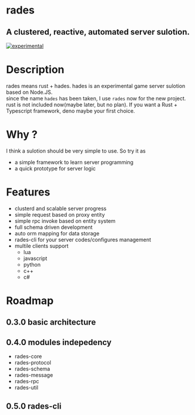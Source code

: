 # rades
## A clustered, reactive, automated server sulotion.

[![experimental](http://badges.github.io/stability-badges/dist/experimental.svg)](http://github.com/badges/stability-badges)

# Description

rades means rust + hades. hades is an experimental game server sulotion based on Node.JS.   
since the name `hades` has been taken, I use `rades` now for the new project.  
rust is not included now(maybe later, but no plan). If you want a Rust + Typescript framework, deno maybe your first choice.   

# Why ?

I think a sulotion should be very simple to use. So try it as 
* a simple framework to learn server programming
* a quick prototype for server logic 

# Features

* clusterd and scalable server progress
* simple request based on proxy entity
* simple rpc invoke based on entity system
* full schema driven development
* auto orm mapping for data storage
* rades-cli for your server codes/configures management
* multile clients support
  * lua
  * javascript
  * python
  * c++
  * c#

# Roadmap

## 0.3.0 basic architecture
## 0.4.0 modules indepedency
* rades-core
* rades-protocol
* rades-schema
* rades-message
* rades-rpc
* rades-util

## 0.5.0 rades-cli